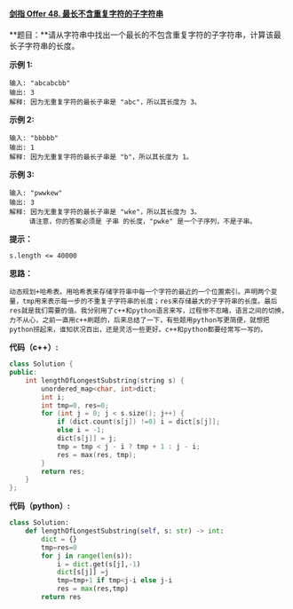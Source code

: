 #### [剑指 Offer 48. 最长不含重复字符的子字符串](https://leetcode-cn.com/problems/zui-chang-bu-han-zhong-fu-zi-fu-de-zi-zi-fu-chuan-lcof/)

**题目：**请从字符串中找出一个最长的不包含重复字符的子字符串，计算该最长子字符串的长度。

**示例 1:**

```
输入: "abcabcbb"
输出: 3 
解释: 因为无重复字符的最长子串是 "abc"，所以其长度为 3。
```

**示例 2:**

```
输入: "bbbbb"
输出: 1
解释: 因为无重复字符的最长子串是 "b"，所以其长度为 1。
```

**示例 3:**

```
输入: "pwwkew"
输出: 3
解释: 因为无重复字符的最长子串是 "wke"，所以其长度为 3。
     请注意，你的答案必须是 子串 的长度，"pwke" 是一个子序列，不是子串。
```

**提示：**

    s.length <= 40000

**思路：**

```
动态规划+哈希表。用哈希表来存储字符串中每一个字符的最近的一个位置索引。声明两个变量，tmp用来表示每一步的不重复子字符串的长度；res来存储最大的子字符串的长度。最后res就是我们需要的值。我分别用了c++和python语言来写，过程惨不忍睹，语言之间的切换，力不从心，之前一直用c++刷题的，后来总结了一下，有些题用python写更简便，就想把python捞起来，谁知状况百出，还是灵活一些更好。c++和python都要经常写一写的。
```

**代码（c++）:**

```c++
class Solution {
public:
	int lengthOfLongestSubstring(string s) {
		unordered_map<char, int>dict;
		int i;
		int tmp=0, res=0;
		for (int j = 0; j < s.size(); j++) {
			if (dict.count(s[j]) !=0) i = dict[s[j]];
			else i = -1;
			dict[s[j]] = j;
			tmp = tmp < j - i ? tmp + 1 : j - i;
			res = max(res, tmp);
		}
		return res;
	}
};
```

**代码（python）:**

```python
class Solution:
    def lengthOfLongestSubstring(self, s: str) -> int:
        dict = {}
        tmp=res=0
        for j in range(len(s)):
            i = dict.get(s[j],-1)
            dict[s[j]] =j
            tmp=tmp+1 if tmp<j-i else j-i
            res = max(res,tmp)
        return res
```

